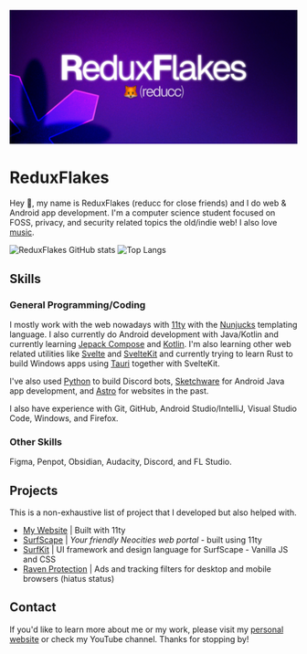 ![ReduxFlakes propeller purple banner](/banner.png)

# ReduxFlakes

Hey 👋, my name is ReduxFlakes (reducc for close friends) and I do web & Android app development. I'm a computer science student focused on FOSS, privacy, and security related topics the old/indie web! I also love [music](https://www.last.fm/user/ReduxFlakes).

![ReduxFlakes GitHub stats](https://github-readme-stats.vercel.app/api?username=ReduxFlakes&show_icons=true&theme=gruvbox)
![Top Langs](https://github-readme-stats.vercel.app/api/top-langs/?username=ReduxFlakes&layout=compact&theme=gruvbox)

## Skills

### General Programming/Coding

I mostly work with the web nowadays with [11ty](https://www.11ty.dev/) with the [Nunjucks](https://mozilla.github.io/nunjucks/) templating language. I also currently do Android development with Java/Kotlin and currently learning [Jepack Compose](https://developer.android.com/develop/ui/compose) and [Kotlin](https://kotlinlang.org/). I'm also learning other web related utilities like [Svelte](https://svelte.dev/) and [SvelteKit](https://kit.svelte.dev/) and currently trying to learn Rust to build Windows apps using [Tauri](https://tauri.app/) together with SvelteKit.

I've also used [Python](https://www.python.org/) to build Discord bots, [Sketchware](https://github.com/Sketchware-Pro/Sketchware-Pro) for Android Java app development, and [Astro](https://astro.build/) for websites in the past.

I also have experience with Git, GitHub, Android Studio/IntelliJ, Visual Studio Code, Windows, and Firefox.

### Other Skills

Figma, Penpot, Obsidian, Audacity, Discord, and FL Studio.

## Projects

This is a non-exhaustive list of project that I developed but also helped with.

- [My Website](https://reduxflakes.neocities.org) | Built with 11ty
- [SurfScape](https://github.com/SurfScape) | _Your friendly Neocities web portal_ - built using 11ty
- [SurfKit](https://github.com/SurfScape/surfkit) | UI framework and design language for SurfScape - Vanilla JS and CSS
- [Raven Protection](https://codeberg.org/ReduxFlakes/raven-protection) | Ads and tracking filters for desktop and mobile browsers (hiatus status)

## Contact

If you'd like to learn more about me or my work, please visit my [personal website](https://reduxflakes.neocities.org) or check my YouTube channel. Thanks for stopping by!
